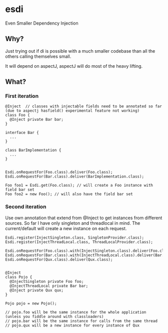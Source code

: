 esdi
====
Even Smaller Dependency Injection

Why?
----

Just trying out if di is possible with a much smaller codebase than all the others calling themselves small.

It will depend on aspectJ, aspectJ will do most of the heavy lifting.


What?
-----

### First iteration
    
    @Inject  // classes with injectable fields need to be annotated so far (due to aspectj hasfield() experimental feature not working)
    class Foo {
      @Inject private Bar bar;
    }

    interface Bar {
      ...
    }

    class BarImplementation {
      ...
    }

    
    Esdi.onRequestFor(Foo.class).deliver(Foo.class); 
    Esdi.onRequestFor(Bar.class).deliver(BarImplementation.class);

    Foo foo1 = Esdi.get(Foo.class); // will create a Foo instance with field bar set
    Foo foo2 = new Foo(); // will also have the field bar set


### Second iteration

Use own annotation that extend from @Inject to get instances from different sources.
So far I have only singleton and threadlocal in mind. The current/default will create a new instance on each request.
    
    Esdi.register(InjectSingleton.class, SingletonProvider.class);
    Esdi.register(InjectThreadLocal.class, ThreadLocalProvider.class);
    
    Esdi.onRequestFor(Foo.class).with(InjectSingleton.class).deliver(Foo.class);
    Esdi.onRequestFor(Bar.class).with(InjectThreadLocal.class).deliver(Bar.class);
    Esdi.onRequestFor(Qux.class).deliver(Qux.class);
    
    
    @Inject
    class Pojo {
      @InjectSingleton private Foo foo;
      @InjectThreadLocal private Bar bar;
      @Inject private Qux qux;
    }
    
    Pojo pojo = new Pojo();
    
    // pojo.foo will be the same instance for the whole application (unless you fiddle around with classloaders)
    // pojo.bar will be the same instance for calls from the same thread
    // pojo.qux will be a new instance for every instance of Qux
    
    
    
    
    